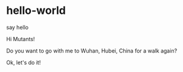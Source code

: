 # hello-world
say hello

Hi Mutants!

Do you want to go with me to Wuhan, Hubei, China for a walk again? 

Ok, let's do it! 
